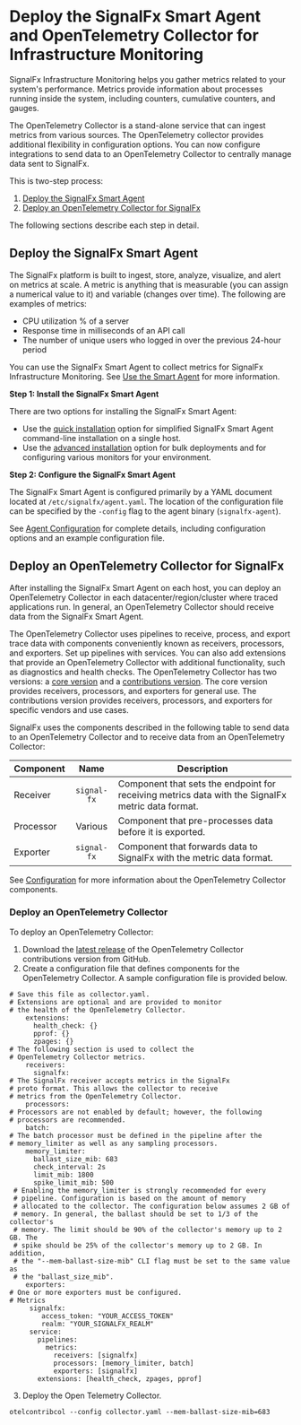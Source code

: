 # Deploy the SignalFx Smart Agent and OpenTelemetry Collector for Infrastructure Monitoring

SignalFx Infrastructure Monitoring helps you gather metrics related to your system's performance. Metrics provide information about processes running inside the system, including counters, cumulative counters, and gauges.

The OpenTelemetry Collector is a stand-alone service that can ingest metrics from various sources. The OpenTelemetry collector provides additional flexibility in configuration options. You can now configure integrations to send data to an OpenTelemetry Collector to centrally manage data sent to SignalFx.

This is two-step process:

1. [Deploy the SignalFx Smart Agent](#deploy-the-signalfx-smart-agent)
2. [Deploy an OpenTelemetry Collector for SignalFx](#deploy-an-opentelemetry-collector-for-signalfx)

The following sections describe each step in detail.

## Deploy the SignalFx Smart Agent

The SignalFx platform is built to ingest, store, analyze, visualize, and alert on metrics at scale. A metric is anything that is measurable (you can assign a numerical value to it) and variable (changes over time). The following are examples of metrics:

* CPU utilization % of a server
* Response time in milliseconds of an API call
* The number of unique users who logged in over the previous 24-hour period

You can use the SignalFx Smart Agent to collect metrics for SignalFx Infrastructure Monitoring. See [Use the Smart Agent](https://docs.signalfx.com/en/latest/integrations/agent/index.html#smart-agent "Use the Smart Agent") for more information.

**Step 1: Install the SignalFx Smart Agent**

There are two options for installing the SignalFx Smart Agent:
- Use the [quick installation](https://docs.signalfx.com/en/latest/integrations/agent/quick-install.html "Quick Install") option for simplified SignalFx Smart Agent command-line installation on a single host.
- Use the [advanced installation](https://docs.signalfx.com/en/latest/integrations/agent/advanced-install-options.html "Advanced Installation Options") option for bulk deployments and for configuring various monitors for your environment.

**Step 2: Configure the SignalFx Smart Agent**

The SignalFx Smart Agent is configured primarily by a YAML document located at `/etc/signalfx/agent.yaml`. The location of the configuration file can be specified by the `-config` flag to the agent binary (`signalfx-agent`).

See [Agent Configuration](https://docs.signalfx.com/en/latest/integrations/agent/config-schema.html "Agent Configuration") for complete details, including configuration options and an example configuration file.

## Deploy an OpenTelemetry Collector for SignalFx

After installing the SignalFx Smart Agent on each host, you can deploy an OpenTelemetry Collector in each datacenter/region/cluster where traced applications run. In general, an OpenTelemetry Collector should receive data from the SignalFx Smart Agent.

The OpenTelemetry Collector uses pipelines to receive, process, and export trace data with components conveniently known as receivers, processors, and exporters. Set up pipelines with services. You can also add extensions that provide an OpenTelemetry Collector with additional functionality, such as diagnostics and health checks. The OpenTelemetry Collector has two versions: a [core version](https://github.com/open-telemetry/opentelemetry-collector "Core Version") and a [contributions version](https://github.com/open-telemetry/opentelemetry-collector-contrib "Contributions"). The core version provides receivers, processors, and exporters for general use. The contributions version provides receivers, processors, and exporters for specific vendors and use cases.

SignalFx uses the components described in the following table to send data to an OpenTelemetry Collector and to receive data from an OpenTelemetry Collector:

| **Component** | **Name**        | **Description**                                                                                       |  
|---------------| :---------------:  |-------------------------------------------------------------------------------------------------------|
| Receiver      | `signal-fx`     | Component that sets the endpoint for receiving metrics data with the SignalFx metric data format.     |      
| Processor     | Various         | Component that pre-processes data before it is exported.                                              |      
| Exporter      | `signal-fx`     | Component that forwards data to SignalFx with the metric data format.                                 |

  
See [Configuration](https://opentelemetry.io/docs/collector/configuration/ "OpenTelemetry Collector Configuration") for more information about the OpenTelemetry Collector components.

### Deploy an OpenTelemetry Collector

To deploy an OpenTelemetry Collector:

1. Download the [latest release](https://github.com/open-telemetry/opentelemetry-collector-contrib/releases "OpenTelemetry Collector contributions releases") of the OpenTelemetry Collector contributions version from GitHub.
2. Create a configuration file that defines components for the OpenTelemetry Collector. A sample configuration file is provided below.
```
# Save this file as collector.yaml.
# Extensions are optional and are provided to monitor
# the health of the OpenTelemetry Collector.  
    extensions:
      health_check: {}
      pprof: {}
      zpages: {}
# The following section is used to collect the
# OpenTelemetry Collector metrics.
    receivers:
      signalfx:
# The SignalFx receiver accepts metrics in the SignalFx
# proto format. This allows the collector to receive
# metrics from the OpenTelemetry Collector.
    processors:
# Processors are not enabled by default; however, the following
# processors are recommended.
    batch:
# The batch processor must be defined in the pipeline after the
# memory_limiter as well as any sampling processors.
    memory_limiter:
      ballast_size_mib: 683
      check_interval: 2s
      limit_mib: 1800
      spike_limit_mib: 500
 # Enabling the memory_limiter is strongly recommended for every
 # pipeline. Configuration is based on the amount of memory
 # allocated to the collector. The configuration below assumes 2 GB of
 # memory. In general, the ballast should be set to 1/3 of the collector's
 # memory. The limit should be 90% of the collector's memory up to 2 GB. The
 # spike should be 25% of the collector's memory up to 2 GB. In addition,
 # the "--mem-ballast-size-mib" CLI flag must be set to the same value as
 # the "ballast_size_mib".
    exporters:
# One or more exporters must be configured.
# Metrics
     signalfx:
        access_token: "YOUR_ACCESS_TOKEN"
        realm: "YOUR_SIGNALFX_REALM"
     service:
       pipelines:
         metrics:
           receivers: [signalfx]
           processors: [memory_limiter, batch]
           exporters: [signalfx]
       extensions: [health_check, zpages, pprof]
```
3. Deploy the Open Telemetry Collector.
```
otelcontribcol --config collector.yaml --mem-ballast-size-mib=683
```
